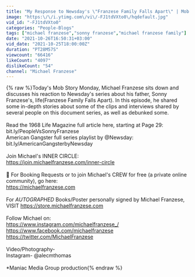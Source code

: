 ```yaml
---
title: "My Response to Newsday's \"Franzese Family Falls Apart\" | Mob Story Monday with Michael Franzese"
image: "https:\/\/i.ytimg.com\/vi\/-FJ1tdVXto0\/hqdefault.jpg"
vid_id: "-FJ1tdVXto0"
categories: "People-Blogs"
tags: ["michael franzese","sonny franzese","michael franzese family"]
date: "2021-10-26T16:50:31+03:00"
vid_date: "2021-10-25T18:00:00Z"
duration: "PT28M57S"
viewcount: "66416"
likeCount: "4097"
dislikeCount: "54"
channel: "Michael Franzese"
---
```

{% raw %}Today's Mob Story Monday,  Michael Franzese sits down and discusses his reaction to Newsday's series about his father, Sonny Franzese's, life(Franzese Family Falls Apart). In this episode, he shared some in-depth stories about some of the clips and interviews shared by several people on this document series, as well as debunked some.<br /><br />Read the 1968 Life Magazine full article here, starting at Page 29: bit.ly/PeopleVsSonnyFranzese<br />American Gangster full series playlist by @Newsday: bit.ly/AmericanGangsterbyNewsday<br /><br />Join Michael's INNER CIRCLE:<br /><a rel="nofollow" target="blank" href="https://join.michaelfranzese.com/inner-circle">https://join.michaelfranzese.com/inner-circle</a><br /><br />🎤 For Booking Requests or to join Michael's CREW for free (a private online community), go here:<br /><a rel="nofollow" target="blank" href="https://michaelfranzese.com">https://michaelfranzese.com</a><br /><br />For *AUTOGRAPHED* Books/Poster personally signed by Michael Franzese, <br />VISIT <a rel="nofollow" target="blank" href="https://store.michaelfranzese.com">https://store.michaelfranzese.com</a><br /><br />Follow Michael on:<br /><a rel="nofollow" target="blank" href="https://www.instagram.com/michaelfranzese_/">https://www.instagram.com/michaelfranzese_/</a><br /><a rel="nofollow" target="blank" href="https://www.facebook.com/michaelfranzese">https://www.facebook.com/michaelfranzese</a><br /><a rel="nofollow" target="blank" href="https://twitter.com/MichaelFranzese">https://twitter.com/MichaelFranzese</a><br /><br />Video/Photography-<br />Instagram- @alecmthomas<br /><br />*Maniac Media Group production{% endraw %}
